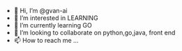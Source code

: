 - 👋 Hi, I’m @gvan-ai
- 👀 I’m interested in LEARNING
- 🌱 I’m currently learning GO
- 💞️ I’m looking to collaborate on python,go,java, front end
- 📫 How to reach me ...

<!---
gvan-ai/gvan-ai is a ✨ special ✨ repository because its `README.md` (this file) appears on your GitHub profile.
You can click the Preview link to take a look at your changes.
--->
